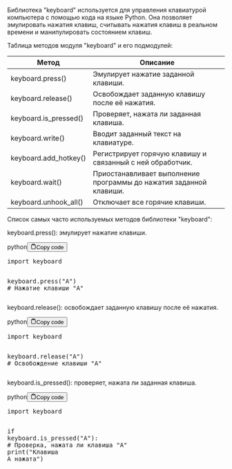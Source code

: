 <p>Библиотека "keyboard" используется для управления клавиатурой компьютера с помощью кода на языке Python.
Она позволяет эмулировать нажатия клавиш, считывать нажатия клавиш в реальном времени и манипулировать состоянием клавиш.</p>
<p>Таблица методов модуля "keyboard" и его подмодулей:</p>
<table>
<thead>
<tr>
<th>Метод</th>
<th>Описание</th>
</tr>
</thead>
<tbody>
<tr>
<td>keyboard.press()</td>
<td>Эмулирует нажатие заданной клавиши.</td>
</tr>
<tr>
<td>keyboard.release()</td>
<td>Освобождает заданную клавишу после её нажатия.</td>
</tr>
<tr>
<td>keyboard.is_pressed()</td>
<td>Проверяет, нажата ли заданная клавиша.</td>
</tr>
<tr>
<td>keyboard.write()</td>
<td>Вводит заданный текст на клавиатуре.</td>
</tr>
<tr>
<td>keyboard.add_hotkey()</td>
<td>Регистрирует горячую клавишу и связанный с ней обработчик.</td>
</tr>
<tr>
<td>keyboard.wait()</td>
<td>Приостанавливает выполнение программы до нажатия заданной клавиши.</td>
</tr>
<tr>
<td>keyboard.unhook_all()</td>
<td>Отключает все горячие клавиши.</td>
</tr>
</tbody>
</table>
<p>Список самых часто используемых методов библиотеки "keyboard":</p>
<p>keyboard.press(): эмулирует нажатие клавиши.</p>
<div class="code-element"><div class="lang-line"><text>python</text><button class="copy-button"id="code732289e69da3d99598187fae822c213fb"onclick="copyCode(code732289e69da3d99598187fae822c213f, code732289e69da3d99598187fae822c213fb)"><svg stroke="currentColor"fill="none"stroke-width="2"viewBox="0 0 24 24"stroke-linecap="round"stroke-linejoin="round"class="h-4 w-4"height="1em"width="1em"xmlns="http://www.w3.org/2000/svg"><path d="M16 4h2a2 2 0 0 1 2 2v14a2 2 0 0 1-2 2H6a2 2 0 0 1-2-2V6a2 2 0 0 1 2-2h2"></path><rect x="8" y="2" width="8" height="4" rx="1" ry="1"></rect></svg><text>Copy code</text></button></div><div class="code" id="code732289e69da3d99598187fae822c213f"><div class="highlight"><pre><span></span><span class="kn">import</span> <span class="nn">keyboard</span>

<span class="n">keyboard</span><span class="o">.</span><span class="n">press</span><span class="p">(</span><span class="s2">&quot;A&quot;</span><span class="p">)</span>  <span class="c1"># Нажатие клавиши &quot;A&quot;</span>
</pre></div></div></div>

<p>keyboard.release(): освобождает заданную клавишу после её нажатия.</p>
<div class="code-element"><div class="lang-line"><text>python</text><button class="copy-button"id="codeb10df16ac91f5eae6fef16f25e4fc830b"onclick="copyCode(codeb10df16ac91f5eae6fef16f25e4fc830, codeb10df16ac91f5eae6fef16f25e4fc830b)"><svg stroke="currentColor"fill="none"stroke-width="2"viewBox="0 0 24 24"stroke-linecap="round"stroke-linejoin="round"class="h-4 w-4"height="1em"width="1em"xmlns="http://www.w3.org/2000/svg"><path d="M16 4h2a2 2 0 0 1 2 2v14a2 2 0 0 1-2 2H6a2 2 0 0 1-2-2V6a2 2 0 0 1 2-2h2"></path><rect x="8" y="2" width="8" height="4" rx="1" ry="1"></rect></svg><text>Copy code</text></button></div><div class="code" id="codeb10df16ac91f5eae6fef16f25e4fc830"><div class="highlight"><pre><span></span><span class="kn">import</span> <span class="nn">keyboard</span>

<span class="n">keyboard</span><span class="o">.</span><span class="n">release</span><span class="p">(</span><span class="s2">&quot;A&quot;</span><span class="p">)</span>  <span class="c1"># Освобождение клавиши &quot;A&quot;</span>
</pre></div></div></div>

<p>keyboard.is_pressed(): проверяет, нажата ли заданная клавиша.</p>
<div class="code-element"><div class="lang-line"><text>python</text><button class="copy-button"id="code026de75c19bf706d8aa87c6e8344f4fbb"onclick="copyCode(code026de75c19bf706d8aa87c6e8344f4fb, code026de75c19bf706d8aa87c6e8344f4fbb)"><svg stroke="currentColor"fill="none"stroke-width="2"viewBox="0 0 24 24"stroke-linecap="round"stroke-linejoin="round"class="h-4 w-4"height="1em"width="1em"xmlns="http://www.w3.org/2000/svg"><path d="M16 4h2a2 2 0 0 1 2 2v14a2 2 0 0 1-2 2H6a2 2 0 0 1-2-2V6a2 2 0 0 1 2-2h2"></path><rect x="8" y="2" width="8" height="4" rx="1" ry="1"></rect></svg><text>Copy code</text></button></div><div class="code" id="code026de75c19bf706d8aa87c6e8344f4fb"><div class="highlight"><pre><span></span><span class="kn">import</span> <span class="nn">keyboard</span>

<span class="k">if</span> <span class="n">keyboard</span><span class="o">.</span><span class="n">is_pressed</span><span class="p">(</span><span class="s2">&quot;A&quot;</span><span class="p">):</span>  <span class="c1"># Проверка, нажата ли клавиша &quot;A&quot;</span>
    <span class="nb">print</span><span class="p">(</span><span class="s2">&quot;Клавиша A нажата&quot;</span><span class="p">)</span>
</pre></div></div></div>